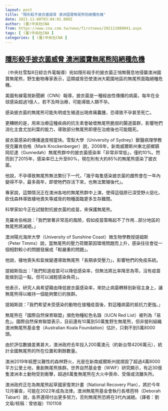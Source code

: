 ```yaml
---
layout: post
title: "隱形殺手披衣菌威脅 澳洲國寶無尾熊陷絕種危機"
date: 2021-11-08T03:04:01.000Z
author: (臺)中央社CNA
from: https://www.cna.com.tw/news/firstnews/202111080041.aspx
tags: [ (臺)中央社CNA ]
categories: [ (臺)中央社CNA ]
---
```

<!--1636340641000-->
[隱形殺手披衣菌威脅 澳洲國寶無尾熊陷絕種危機](https://www.cna.com.tw/news/firstnews/202111080041.aspx)
------

<div>
<div></div><div><p>（中央社雪梨8日綜合外電報導）宛如隱形殺手的披衣菌正悄無聲息地侵襲澳洲國寶無尾熊，野生動物專家表示，這類威脅恐使澳洲大範圍地區的無尾熊面臨絕種危機。</p><p>美國有線電視新聞網（CNN）報導，披衣菌是一種經由性傳播的病菌，每年在全球感染超過1億人，若不及時治療，可能導致人類不孕。</p><p>感染披衣菌的無尾熊可能失明或生殖道出現疼痛囊腫，恐導致不孕甚至死亡。</p><p>更糟糕的是，用來治療這種疾病的抗生素會破壞無尾熊脆弱的腸道菌群，影響牠們消化主食尤加利葉的能力，導致部分無尾熊即便在治癒後也可能餓死。</p><p>披衣菌感染的傳播速度相當快。雪梨大學（University of Sydney）獸醫病理學教授克羅肯伯格（Mark Krockenberger）說，2008年，新南威爾斯州東北部鄉鎮岡尼達（Gunnedah）無尾熊群中的披衣菌感染率「非常非常低」，僅約10%。然而到了2015年，感染率已上升至60%，現在則有大約85%的無尾熊感染了披衣菌。</p><p>他說，不孕導致無尾熊無法繁衍下一代，「幾乎每隻感染披衣菌的雌熊會在一年內變得不孕，最多兩年，即使牠們存活下來，也無法繁殖後代」。</p><p>專家說，這類情況正在澳洲各地的無尾熊群中上演，使得這個原已深受野火惡化、砍伐森林導致棲地喪失等威脅的物種面臨更多生存難關。</p><p>科學家如今正在試驗對抗披衣菌的疫苗，來保護無尾熊。</p><p>克羅肯伯格說：「我們冒著非常高的風險，假如疫苗策略起不了作用…部分地區的無尾熊將滅絕。」</p><p>澳洲陽光海岸大學（University of Sunshine Coast）微生物學教授提姆斯（Peter Timms）說，當無尾熊的壓力荷爾蒙因環境問題而上升，感染往往會從一個相對較小的問題發展成「較嚴重的問題」。</p><p>他說，棲地喪失和氣候變遷導致無尾熊「長期承受壓力」，影響牠們的免疫系統。</p><p>提姆斯指出：「我們知道疫苗可以降低感染率，但無法將比率降至為零。沒有疫苗能做到這一點，但可以減輕感染負荷」。</p><p>他表示，研究人員希望藉由降低披衣菌感染率，來防止病菌轉移到新宿主身上，讓無尾熊得以維持一個能夠繁衍的族群。</p><p>提姆斯說：「我們希望未受感染的動物在接種疫苗後，對這種病菌的抵抗力更強。」</p><p>無尾熊在「國際自然保育聯盟」瀕危物種紅色名錄（IUCN Red List）被列為「易危」。國際自然保育聯盟表示，目前還有10萬到50萬隻野生無尾熊，但非營利組織澳洲無尾熊基金會（Australian Koala Foundation）估計，只剩不到5萬8000頭。</p><p>由於評估數據差異甚大，澳洲政府去年投入200萬澳元（約新台幣4206萬元），統計全國無尾熊的所在位置和剩餘數量。</p><p>澳洲2019年經歷災難性的森林野火，光是在新南威爾斯州就燒毀了超過4萬8000平方公里土地，重創無尾熊族群。世界自然基金會（WWF）研究顯示，有近30億隻澳洲本土動物受到衝擊，超過6萬隻無尾熊在大火中喪命、受傷或流離失所。</p><p>澳洲政府正在為無尾熊起草國家復育計畫（National Recovery Plan），將於今年12月審查，可能在2022年成為法律。澳洲無尾熊基金會執行長塔芭特（Deborah Tabart）說，各界還得付出更多努力，否則無尾熊恐將在3代內滅絕。（譯者：劉文瑜/核稿：曾依璇）1101108</p></div>
</div>
